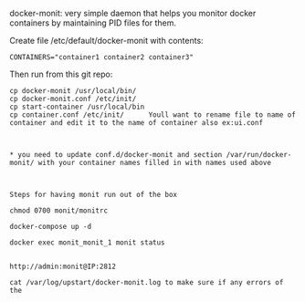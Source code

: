 docker-monit: very simple daemon that helps you monitor docker containers
by maintaining PID files for them.

Create file /etc/default/docker-monit with contents:

```
CONTAINERS="container1 container2 container3"
```

Then run from this git repo:

```
cp docker-monit /usr/local/bin/
cp docker-monit.conf /etc/init/
cp start-container /usr/local/bin
cp container.conf /etc/init/      Youll want to rename file to name of container and edit it to the name of container also ex:ui.conf



* you need to update conf.d/docker-monit and section /var/run/docker-monit/ with your container names filled in with names used above



Steps for having monit run out of the box

chmod 0700 monit/monitrc 

docker-compose up -d

docker exec monit_monit_1 monit status


http://admin:monit@IP:2812

cat /var/log/upstart/docker-monit.log to make sure if any errors of the 